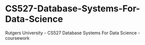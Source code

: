 # CS527-Database-Systems-For-Data-Science
Rutgers University - CS527 Database Systems For Data Science -  coursework
